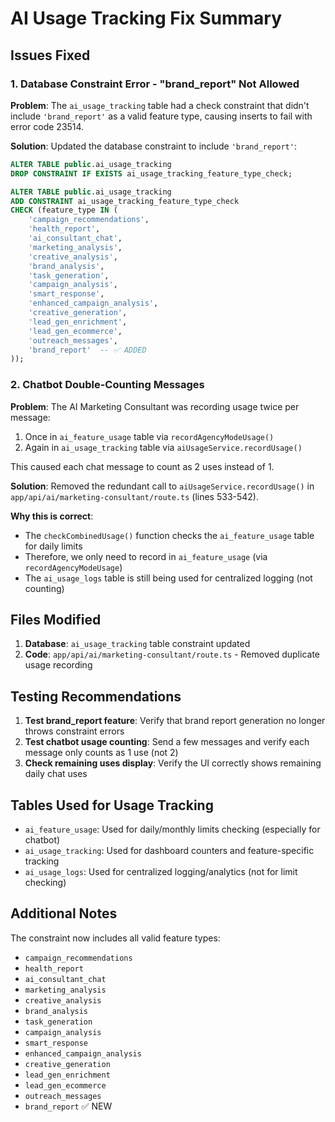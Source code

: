 # AI Usage Tracking Fix Summary

## Issues Fixed

### 1. Database Constraint Error - "brand_report" Not Allowed
**Problem**: The `ai_usage_tracking` table had a check constraint that didn't include `'brand_report'` as a valid feature type, causing inserts to fail with error code 23514.

**Solution**: Updated the database constraint to include `'brand_report'`:
```sql
ALTER TABLE public.ai_usage_tracking 
DROP CONSTRAINT IF EXISTS ai_usage_tracking_feature_type_check;

ALTER TABLE public.ai_usage_tracking 
ADD CONSTRAINT ai_usage_tracking_feature_type_check 
CHECK (feature_type IN (
    'campaign_recommendations',
    'health_report',
    'ai_consultant_chat',
    'marketing_analysis',
    'creative_analysis',
    'brand_analysis',
    'task_generation',
    'campaign_analysis',
    'smart_response',
    'enhanced_campaign_analysis',
    'creative_generation',
    'lead_gen_enrichment',
    'lead_gen_ecommerce',
    'outreach_messages',
    'brand_report'  -- ✅ ADDED
));
```

### 2. Chatbot Double-Counting Messages
**Problem**: The AI Marketing Consultant was recording usage twice per message:
1. Once in `ai_feature_usage` table via `recordAgencyModeUsage()`
2. Again in `ai_usage_tracking` table via `aiUsageService.recordUsage()`

This caused each chat message to count as 2 uses instead of 1.

**Solution**: Removed the redundant call to `aiUsageService.recordUsage()` in `app/api/ai/marketing-consultant/route.ts` (lines 533-542).

**Why this is correct**:
- The `checkCombinedUsage()` function checks the `ai_feature_usage` table for daily limits
- Therefore, we only need to record in `ai_feature_usage` (via `recordAgencyModeUsage`)
- The `ai_usage_logs` table is still being used for centralized logging (not counting)

## Files Modified

1. **Database**: `ai_usage_tracking` table constraint updated
2. **Code**: `app/api/ai/marketing-consultant/route.ts` - Removed duplicate usage recording

## Testing Recommendations

1. **Test brand_report feature**: Verify that brand report generation no longer throws constraint errors
2. **Test chatbot usage counting**: Send a few messages and verify each message only counts as 1 use (not 2)
3. **Check remaining uses display**: Verify the UI correctly shows remaining daily chat uses

## Tables Used for Usage Tracking

- `ai_feature_usage`: Used for daily/monthly limits checking (especially for chatbot)
- `ai_usage_tracking`: Used for dashboard counters and feature-specific tracking
- `ai_usage_logs`: Used for centralized logging/analytics (not for limit checking)

## Additional Notes

The constraint now includes all valid feature types:
- `campaign_recommendations`
- `health_report`
- `ai_consultant_chat`
- `marketing_analysis`
- `creative_analysis`
- `brand_analysis`
- `task_generation`
- `campaign_analysis`
- `smart_response`
- `enhanced_campaign_analysis`
- `creative_generation`
- `lead_gen_enrichment`
- `lead_gen_ecommerce`
- `outreach_messages`
- `brand_report` ✅ NEW

